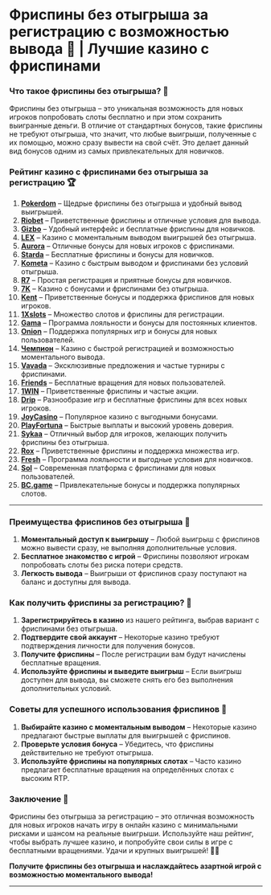 # Фриспины без отыгрыша за регистрацию с возможностью вывода 🤑 | Лучшие казино с фриспинами  

### Что такое фриспины без отыгрыша? 🎯

Фриспины без отыгрыша – это уникальная возможность для новых игроков попробовать слоты бесплатно и при этом сохранить выигранные деньги. В отличие от стандартных бонусов, такие фриспины не требуют отыгрыша, что значит, что любые выигрыши, полученные с их помощью, можно сразу вывести на свой счёт. Это делает данный вид бонусов одним из самых привлекательных для новичков.

### Рейтинг казино с фриспинами без отыгрыша за регистрацию 🏆

1. **[Pokerdom](https://brandplay.link/4k77v2yx)** – Щедрые фриспины без отыгрыша и удобный вывод выигрышей.
2. **[Riobet](https://brandplay.link/7xBLTPyj)** – Приветственные фриспины и отличные условия для вывода.
3. **[Gizbo](https://brandplay.link/bprXw4YV)** – Удобный интерфейс и бесплатные фриспины для новичков.
4. **[LEX](https://brandplay.link/zW4hdDFV)** – Казино с моментальным выводом выигрышей без отыгрыша.
5. **[Aurora](https://10trafic-stat2.com/click/668546556bcc6313411604bd/6766/13032/subaccount)** – Отличные бонусы для новых игроков с фриспинами.
6. **[Starda](https://brandplay.link/fB7xwRFL)** – Бесплатные фриспины и бонусы для новичков.
7. **[Kometa](https://brandplay.link/8ZymQJV8)** – Казино с быстрым выводом и фриспинами без условий отыгрыша.
8. **[R7](https://brandplay.link/bMd3Yjsw)** – Простая регистрация и приятные бонусы для новичков.
9. **[7K](https://brandplay.link/BvQyFShp)** – Казино с бонусами и фриспинами без отыгрыша.
10. **[Kent](https://brandplay.link/Fv2WP3js)** – Приветственные бонусы и поддержка фриспинов для новых игроков.
11. **[1Xslots](https://brandplay.link/hSB1khtr)** – Множество слотов и фриспины для регистрации.
12. **[Gama](https://brandplay.link/j6NMKsDz)** – Программа лояльности и бонусы для постоянных клиентов.
13. **[Onion](https://brandplay.link/zBGRVpQ9)** – Поддержка популярных игр и бонусы для новых пользователей.
14. **[Чемпион](https://temon-gter.cfd/go/lRq?p80412p304504pcc44t17455)** – Казино с быстрой регистрацией и возможностью моментального вывода.
15. **[Vavada](https://vavadapartner.pro/?promo=ea5c9275-6854-4505-94fc-95ab18221945-linkb2)** – Эксклюзивные предложения и частые турниры с фриспинами.
16. **[Friends](https://gofriends.vc/linkb2)** – Бесплатные вращения для новых пользователей.
17. **[1WIN](https://brandplay.link/smXVpBbG)** – Приветственные фриспины и частые акции.
18. **[Drip](https://drp-ircp01.com/c07e6a3db)** – Разнообразие игр и бесплатные фриспины для всех новых игроков.
19. **[JoyCasino](https://rpc30.call2me.pro/?/ru/registration?apkpop=0&partner=p24970p3291217pc98f)** – Популярное казино с выгодными бонусами.
20. **[PlayFortuna](https://fortunapromo.net/alt/playfortuna/registration?0dc4a9362a71feb7e3f165fb8e766f70)** – Быстрые выплаты и высокий уровень доверия.
21. **[Sykaa](https://s-two-way.com/?source=linkb2&pid=30697)** – Отличный выбор для игроков, желающих получить фриспины без отыгрыша.
22. **[Rox](https://rox-pvwfpjgcxe.com/cb1ee18a5)** – Приветственные фриспины и поддержка множества игр.
23. **[Fresh](https://fresh-eumwkxwao.com/c3f7b485d)** – Программа лояльности и выгодные условия для новичков.
24. **[Sol](https://sol-mmtdzfbaco.com/cb2415bca)** – Современная платформа с фриспинами для новых пользователей.
25. **[BC.game](https://partnerbcgame.com/dcc53d441)** – Привлекательные бонусы и поддержка популярных слотов.

---

### Преимущества фриспинов без отыгрыша 🎲

1. **Моментальный доступ к выигрышу** – Любой выигрыш с фриспинов можно вывести сразу, не выполняя дополнительные условия.
2. **Бесплатное знакомство с игрой** – Фриспины позволяют игрокам попробовать слоты без риска потери средств.
3. **Легкость вывода** – Выигрыши от фриспинов сразу поступают на баланс и доступны для вывода.

### Как получить фриспины за регистрацию? 📲

1. **Зарегистрируйтесь в казино** из нашего рейтинга, выбрав вариант с фриспинами без отыгрыша.
2. **Подтвердите свой аккаунт** – Некоторые казино требуют подтверждения личности для получения бонусов.
3. **Получите фриспины** – После регистрации вам будут начислены бесплатные вращения.
4. **Используйте фриспины и выведите выигрыш** – Если выигрыш доступен для вывода, вы сможете снять его без выполнения дополнительных условий.

### Советы для успешного использования фриспинов 🎯

1. **Выбирайте казино с моментальным выводом** – Некоторые казино предлагают быстрые выплаты для выигрышей с фриспинов.
2. **Проверьте условия бонуса** – Убедитесь, что фриспины действительно не требуют отыгрыша.
3. **Используйте фриспины на популярных слотах** – Часто казино предлагает бесплатные вращения на определённых слотах с высоким RTP.

### Заключение 📝

Фриспины без отыгрыша за регистрацию – это отличная возможность для новых игроков начать игру в онлайн казино с минимальными рисками и шансом на реальные выигрыши. Используйте наш рейтинг, чтобы выбрать лучшее казино, и попробуйте свои силы в игре с бесплатными вращениями. Удачи и крупных выигрышей! 🎰💵

**Получите фриспины без отыгрыша и наслаждайтесь азартной игрой с возможностью моментального вывода!**

---
